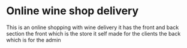 # Online wine shop delivery

This is an online shopping with wine delivery
it has the front and back section
the front which is the store it self made for the clients
the back which is for the admin
